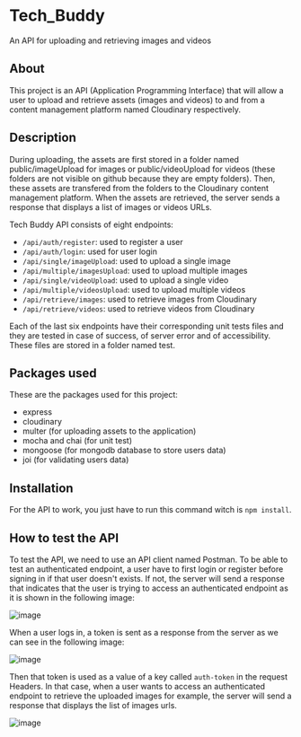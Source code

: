 # Tech_Buddy
An API for uploading and retrieving images and videos

## About
This project is an API (Application Programming Interface) that will allow a user to upload and retrieve assets (images and videos) to and from a content management platform named Cloudinary respectively.

## Description
During uploading, the assets are first stored in a folder named public/imageUpload for images or public/videoUpload for videos (these folders are not visible on github because they are empty folders). Then, these assets are transfered from the folders to the Cloudinary content management platform. When the assets are retrieved, the server sends a response that displays a list of images or videos URLs.

Tech Buddy API consists of eight endpoints:

- `/api/auth/register`: used to register a user
- `/api/auth/login`: used for user login
- `/api/single/imageUpload`: used to upload a single image
- `/api/multiple/imagesUpload`: used to upload multiple images
- `/api/single/videoUpload`: used to upload a single video
- `/api/multiple/videosUpload`: used to upload multiple videos
- `/api/retrieve/images`: used to retrieve images from Cloudinary
- `/api/retrieve/videos`: used to retrieve videos from Cloudinary

Each of the last six endpoints have their corresponding unit tests files and they are tested in case of success, of server error and of accessibility. These files are stored in a folder named test.

## Packages used

These are the packages used for this project:

- express
- cloudinary
- multer (for uploading assets to the application)
- mocha and chai (for unit test)
- mongoose (for mongodb database to store users data)
- joi (for validating users data)

## Installation

For the API to work, you just have to run this command witch is `npm install`.

## How to test the API

To test the API, we need to use an API client named Postman. To be able to test an authenticated endpoint, a user have to first login or register before signing in if that user doesn't exists. If not, the server will send a response that indicates that the user is trying to access an authenticated endpoint as it is shown in the following image:

![image](https://user-images.githubusercontent.com/87645176/172191416-c2b0bb00-286d-493f-a071-f88f80ab556e.png)

When a user logs in, a token is sent as a response from the server as we can see in the following image:

![image](https://user-images.githubusercontent.com/87645176/172192359-659377c6-6bb4-4d0e-b5d3-5b70c1de5ed6.png)

Then that token is used as a value of a key called `auth-token` in the request Headers. In that case, when a user wants to access an authenticated endpoint to retrieve the uploaded images for example, the server will send a response that displays the list of images urls.

![image](https://user-images.githubusercontent.com/87645176/172195727-b5c12937-3046-4a8d-9212-0365ff478ae2.png)


